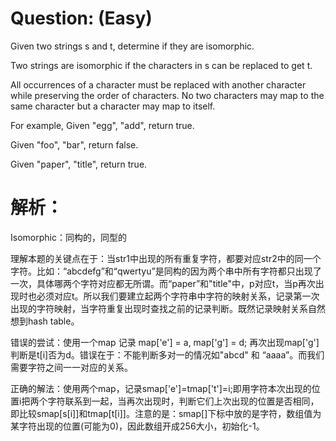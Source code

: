 # Question: (Easy)

Given two strings s and t, determine if they are isomorphic.

Two strings are isomorphic if the characters in s can be replaced to get t.

All occurrences of a character must be replaced with another character while preserving the order of characters. No two characters may map to the same character but a character may map to itself.

For example,
Given "egg", "add", return true.

Given "foo", "bar", return false.

Given "paper", "title", return true.

# 解析：

Isomorphic：同构的，同型的

理解本题的关键点在于：当str1中出现的所有重复字符，都要对应str2中的同一个字符。比如：“abcdefg”和“qwertyu”是同构的因为两个串中所有字符都只出现了一次，具体哪两个字符对应都无所谓。而“paper”和"title"中，p对应t，当p再次出现时也必须对应t。所以我们要建立起两个字符串中字符的映射关系，记录第一次出现的字符映射，当字符重复出现时查找之前的记录判断。既然记录映射关系自然想到hash table。

错误的尝试：使用一个map 记录 map['e'] = a, map['g'] = d; 再次出现map['g']判断是t[i]否为d。错误在于：不能判断多对一的情况如"abcd" 和 “aaaa”。而我们需要字符之间一一对应的关系。

正确的解法：使用两个map，记录smap['e']=tmap['t']=i;即用字符本次出现的位置i把两个字符联系到一起，当再次出现时，判断它们上次出现的位置是否相同，即比较smap[s[i]]和tmap[t[i]]。注意的是：smap[]下标中放的是字符，数组值为某字符出现的位置(可能为0)，因此数组开成256大小，初始化-1。 
